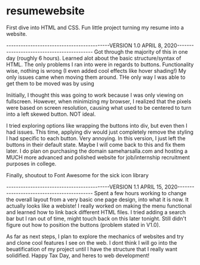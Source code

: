 # resumewebsite
First dive into HTML and CSS. Fun little project turning my resume into a website. 

-------------------------------------------VERSION 1.0 APRIL 8, 2020-------------------------------------------
Got through the majority of this in one day (roughly 6 hours). Learned alot about the basic structure/syntax of HTML. The only problems I ran into were in regards to buttons. Functionality wise, nothing is wrong (I even added cool effects like hover shading!) My only issues came when moving them around. THe only way I was able to get them to be moved was by using 

<style>
.btn{
  position: relative;
  left: 700px;
  }
</style>

Iniitially, I thought this was going to work because I was only viewing on fullscreen. However, when minimizing my browser, I realized that the pixels were based on screen resolution, causing what used to be centered to turn into a left skewed button. NOT ideal.

I tried exploring options like wrapping the buttons into div, but even then I had issues. This time, applying div would just completely remove the styling I had specific to each button. Very annoying. In this version, I just left the buttons in their default state. Maybe I will come back to this and fix them later. I do plan on purchasing the domain sameharsalla.com and hosting a MUCH more advanced and polished website for job/internship recruitment purposes in college.

Finally, shoutout to Font Awesome for the sick icon library

-------------------------------------------VERSION 1.1 APRIL 15, 2020-------------------------------------------
Spent a few hours working to change the overall layout from a very basic one page design, into what it is now. It actually looks like a webiste! I really worked on making the menu functional and learned how to link back different HTML files. I tried adding a search bar but I ran out of time, might touch back on this later tonight. Still didn't figure out how to position the buttons (problem stated in V1.0). 

As far as next steps, I plan to explore the mechanics of websites and try and clone cool features I see on the web. I dont think I will go into the beuatification of my project until I have the structure that I really want solidified. Happy Tax Day, and heres to web development!

